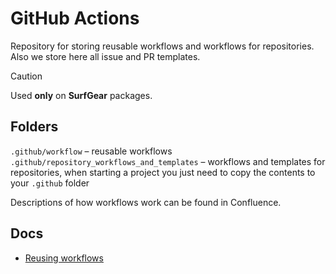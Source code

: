 # GitHub Actions

Repository for storing reusable workflows and workflows for repositories. Also we store here all issue and PR templates.

> [!CAUTION]
> Used **only** on **SurfGear** packages.

## Folders

`.github/workflow` – reusable workflows
`.github/repository_workflows_and_templates` – workflows and templates for repositories, when starting a project you just need to copy the contents to your `.github` folder

Descriptions of how workflows work can be found in Confluence.

## Docs

- [Reusing workflows](https://docs.github.com/en/actions/using-workflows/reusing-workflows)
